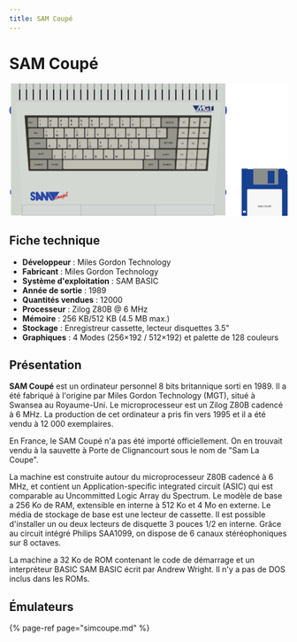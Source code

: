 ```yaml
---
title: SAM Coupé
---
```


# SAM Coupé

![](/migration-images/emulateurs/ordinosaures/sam-coupe/image%20%28252%29.png)

## Fiche technique

* **Développeur** : Miles Gordon Technology
* **Fabricant** : Miles Gordon Technology
* **Système d'exploitation** : SAM BASIC
* **Année de sortie** : 1989
* **Quantités vendues** : 12000
* **Processeur** : Zilog Z80B @ 6 MHz
* **Mémoire** : 256 KB/512 KB \(4.5 MB max.\)
* **Stockage** : Enregistreur cassette, lecteur disquettes 3.5"
* **Graphiques** : 4 Modes \(256×192 / 512×192\) et palette de 128 couleurs

## Présentation

**SAM Coupé** est un ordinateur personnel 8 bits britannique sorti en 1989. Il a été fabriqué à l'origine par Miles Gordon Technology \(MGT\), situé à Swansea au Royaume-Uni. Le microprocesseur est un Zilog Z80B cadencé à 6 MHz. La production de cet ordinateur a pris fin vers 1995 et il a été vendu à 12 000 exemplaires.

En France, le SAM Coupé n'a pas été importé officiellement. On en trouvait vendu à la sauvette à Porte de Clignancourt sous le nom de "Sam La Coupe".

La machine est construite autour du microprocesseur Z80B cadencé à 6 MHz, et contient un Application-specific integrated circuit \(ASIC\) qui est comparable au Uncommitted Logic Array du Spectrum. Le modèle de base a 256 Ko de RAM, extensible en interne à 512 Ko et 4 Mo en externe. Le média de stockage de base est une lecteur de cassette. Il est possible d'installer un ou deux lecteurs de disquette 3 pouces 1/2 en interne. Grâce au circuit intégré Philips SAA1099, on dispose de 6 canaux stéréophoniques sur 8 octaves.

La machine a 32 Ko de ROM contenant le code de démarrage et un interpréteur BASIC SAM BASIC écrit par Andrew Wright. Il n'y a pas de DOS inclus dans les ROMs.

## Émulateurs

{% page-ref page="simcoupe.md" %}

